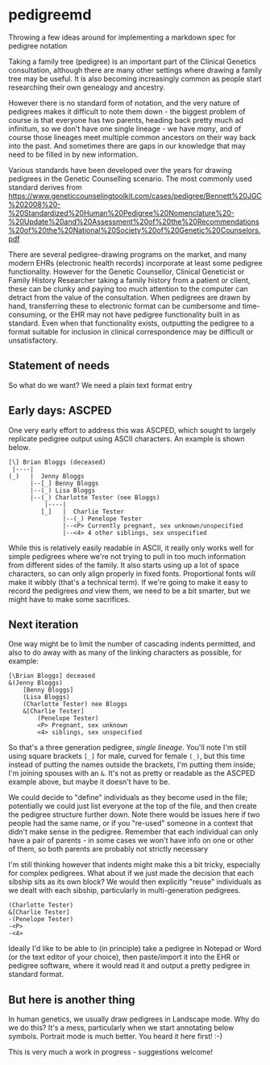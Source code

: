 # pedigreemd
Throwing a few ideas around for implementing a markdown spec for pedigree notation

Taking a family tree (pedigree) is an important part of the Clinical Genetics consultation, although there are many other settings where drawing a family tree may be useful. It is also becoming increasingly common as people start researching their own genealogy and ancestry.

However there is no standard form of notation, and the very nature of pedigrees makes it difficult to note them down - the biggest problem of course is that everyone has two parents, heading back pretty much ad infinitum, so we don't have one single lineage - we have *many*, and of course those lineages meet multiple common ancestors on their way back into the past. And sometimes there are gaps in our knowledge that may need to be filled in by new information.

Various standards have been developed over the years for drawing pedigrees in the Genetic Counselling scenario. The most commonly used standard derives from https://www.geneticcounselingtoolkit.com/cases/pedigree/Bennett%20JGC%202008%20-%20Standardized%20Human%20Pedigree%20Nomenclature%20-%20Update%20and%20Assessment%20of%20the%20Recommendations%20of%20the%20National%20Society%20of%20Genetic%20Counselors.pdf

There are several pedigree-drawing programs on the market, and many modern EHRs (electronic health records) incorporate at least some pedigree functionality. However for the Genetic Counsellor, Clinical Geneticist or Family History Researcher taking a family history from a patient or client, these can be clunky and paying too much attention to the computer can detract from the value of the consultation. When pedigrees are drawn by hand, transferring these to electronic format can be cumbersome and time-consuming, or the EHR may not have pedigree functionality built in as standard. Even when that functionality exists, outputting the pedigree to a format suitable for inclusion in clinical correspondence may be difficult or unsatisfactory.

## Statement of needs
So what do we want? We need a plain text format entry 

## Early days: ASCPED
One very early effort to address this was ASCPED, which sought to largely replicate pedigree output using ASCII characters. An example is shown below.
~~~
[\] Brian Bloggs (deceased)
 |----|
(_)   |  Jenny Bloggs
      |--[_] Benny Bloggs
      |--(_) Lisa Bloggs
      |--(_) Charlotte Tester (nee Bloggs)
          |----|
         [_]   |  Charlie Tester
               |--(_) Penelope Tester
               |--<P> Currently pregnant, sex unknown/unspecified
               |--<4> 4 other siblings, sex unspecified
~~~
While this is relatively easily readable in ASCII, it really only works well for simple pedigrees where we're not trying to pull in too much information from different sides of the family. It also starts using up a lot of space characters, so can only align properly in fixed fonts. Proportional fonts will make it wibbly (that's a technical term). If we're going to make it easy to record the pedigrees *and* view them, we need to be a bit smarter, but we might have to make some sacrifices.

## Next iteration
One way might be to limit the number of cascading indents permitted, and also to do away with as many of the linking characters as possible, for example:
~~~
[\Brian Bloggs] deceased
&(Jenny Bloggs)
    [Benny Bloggs]
    (Lisa Bloggs)
    (Charlotte Tester) nee Bloggs
    &[Charlie Tester]
        (Penelope Tester)
        <P> Pregnant, sex unknown
        <4> siblings, sex unspecified
~~~

So that's a three generation pedigree, *single lineage*. You'll note I'm still using square brackets `[_]` for male, curved for female `(_)`, but this time instead of putting the names outside the brackets, I'm putting them inside; I'm joining spouses with an `&`. It's not as pretty or readable as the ASCPED example above, but maybe it doesn't have to be.

We could decide to "define" individuals as they become used in the file; potentially we could just list everyone at the top of the file, and then create the pedigree structure further down. Note there would be issues here if two people had the same name, or if you "re-used" someone in a context that didn't make sense in the pedigree. Remember that each individual can only have a pair of parents - in some cases we won't have info on one or other of them, so both parents are probably not strictly necessary

I'm still thinking however that indents might make this a bit tricky, especially for complex pedigrees. What about if we just made the decision that each sibship sits as its own block? We would then explicitly "reuse" individuals as we dealt with each sibship, particularly in multi-generation pedigrees.

~~~
(Charlotte Tester)
&[Charlie Tester]
-(Penelope Tester)
-<P>
-<4>
~~~

Ideally I'd like to be able to (in principle) take a pedigree in Notepad or Word (or the text editor of your choice), then paste/import it into the EHR or pedigree software, where it would read it and output a pretty pedigree in standard format.

## But here is another thing
In human genetics, we usually draw pedigrees in Landscape mode. Why do we do this? It's a mess, particularly when we start annotating below symbols. Portrait mode is much better. You heard it here first! :-)

This is very much a work in progress - suggestions welcome!
